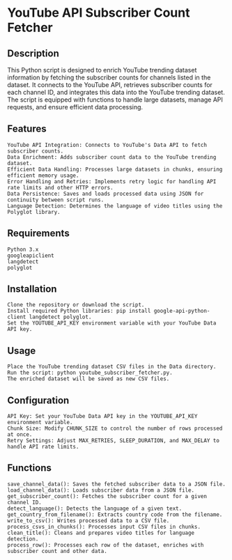 # YouTube API Subscriber Count Fetcher
## Description

This Python script is designed to enrich YouTube trending dataset information by fetching the subscriber counts for channels listed in the dataset. It connects to the YouTube API, retrieves subscriber counts for each channel ID, and integrates this data into the YouTube trending dataset. The script is equipped with functions to handle large datasets, manage API requests, and ensure efficient data processing.

## Features
    YouTube API Integration: Connects to YouTube's Data API to fetch subscriber counts.
    Data Enrichment: Adds subscriber count data to the YouTube trending dataset.
    Efficient Data Handling: Processes large datasets in chunks, ensuring efficient memory usage.
    Error Handling and Retries: Implements retry logic for handling API rate limits and other HTTP errors.
    Data Persistence: Saves and loads processed data using JSON for continuity between script runs.
    Language Detection: Determines the language of video titles using the Polyglot library.

## Requirements
    Python 3.x
    googleapiclient
    langdetect
    polyglot

## Installation
    Clone the repository or download the script.
    Install required Python libraries: pip install google-api-python-client langdetect polyglot.
    Set the YOUTUBE_API_KEY environment variable with your YouTube Data API key.

## Usage
    Place the YouTube trending dataset CSV files in the Data directory.
    Run the script: python youtube_subscriber_fetcher.py.
    The enriched dataset will be saved as new CSV files.

## Configuration
    API Key: Set your YouTube Data API key in the YOUTUBE_API_KEY environment variable.
    Chunk Size: Modify CHUNK_SIZE to control the number of rows processed at once.
    Retry Settings: Adjust MAX_RETRIES, SLEEP_DURATION, and MAX_DELAY to handle API rate limits.

## Functions
    save_channel_data(): Saves the fetched subscriber data to a JSON file.
    load_channel_data(): Loads subscriber data from a JSON file.
    get_subscriber_count(): Fetches the subscriber count for a given channel ID.
    detect_language(): Detects the language of a given text.
    get_country_from_filename(): Extracts country code from the filename.
    write_to_csv(): Writes processed data to a CSV file.
    process_csvs_in_chunks(): Processes input CSV files in chunks.
    clean_title(): Cleans and prepares video titles for language detection.
    process_row(): Processes each row of the dataset, enriches with subscriber count and other data.
